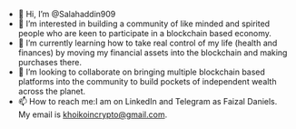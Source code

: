 - 👋 Hi, I’m @Salahaddin909
- 👀 I’m interested in building a community of like minded and spirited people who are keen to participate in a blockchain based economy. 
- 🌱 I’m currently learning how to take real control of my life (health and finances) by moving my financial assets into the blockchain and making purchases there.
- 💞️ I’m looking to collaborate on bringing multiple blockchain based platforms into the community to build pockets of independent wealth across the planet.
- 📫 How to reach me:I am on LinkedIn and Telegram as Faizal Daniels. My email is khoikoincrypto@gmail.com. 

<!---
Salahaddin909/Salahaddin909 is a ✨ special ✨ repository because its `README.md` (this file) appears on your GitHub profile.
You can click the Preview link to take a look at your changes.
--->
